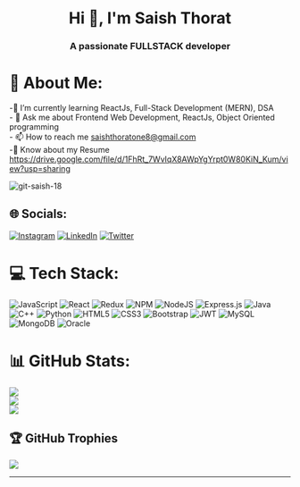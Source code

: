 <h1 align="center">Hi 👋, I'm Saish Thorat</h1>
<h3 align="center">A passionate FULLSTACK developer </h3>

# 💫 About Me:
-🌱 I’m currently learning ReactJs, Full-Stack Development (MERN), DSA<br>- 💬 Ask me about Frontend Web Development, ReactJs, Object Oriented programming<br>- 📫 How to reach me saishthoratone8@gmail.com<br>-📄 Know about my Resume https://drive.google.com/file/d/1FhRt_7WvIqX8AWpYgYrpt0W80KiN_Kum/view?usp=sharing<br>

<p align="left"> <img src="https://komarev.com/ghpvc/?username=git-saish-18&label=Profile%20views&color=0e75b6&style=flat" alt="git-saish-18" /> </p>

## 🌐 Socials:
[![Instagram](https://img.shields.io/badge/Instagram-%23E4405F.svg?logo=Instagram&logoColor=white)](https://instagram.com/saishthorat_18) [![LinkedIn](https://img.shields.io/badge/LinkedIn-%230077B5.svg?logo=linkedin&logoColor=white)](https://linkedin.com/in/saish-thorat) [![Twitter](https://img.shields.io/badge/Twitter-%231DA1F2.svg?logo=Twitter&logoColor=white)](https://twitter.com/saish_thorat_18) 

# 💻 Tech Stack:
![JavaScript](https://img.shields.io/badge/javascript-%23323330.svg?style=plastic&logo=javascript&logoColor=%23F7DF1E) ![React](https://img.shields.io/badge/react-%2320232a.svg?style=plastic&logo=react&logoColor=%2361DAFB) ![Redux](https://img.shields.io/badge/redux-%23593d88.svg?style=plastic&logo=redux&logoColor=white) ![NPM](https://img.shields.io/badge/NPM-%23000000.svg?style=plastic&logo=npm&logoColor=white) ![NodeJS](https://img.shields.io/badge/node.js-6DA55F?style=plastic&logo=node.js&logoColor=white) ![Express.js](https://img.shields.io/badge/express.js-%23404d59.svg?style=plastic&logo=express&logoColor=%2361DAFB) ![Java](https://img.shields.io/badge/java-%23ED8B00.svg?style=plastic&logo=java&logoColor=white) ![C++](https://img.shields.io/badge/c++-%2300599C.svg?style=plastic&logo=c%2B%2B&logoColor=white) ![Python](https://img.shields.io/badge/python-3670A0?style=plastic&logo=python&logoColor=ffdd54) ![HTML5](https://img.shields.io/badge/html5-%23E34F26.svg?style=plastic&logo=html5&logoColor=white) ![CSS3](https://img.shields.io/badge/css3-%231572B6.svg?style=plastic&logo=css3&logoColor=white) ![Bootstrap](https://img.shields.io/badge/bootstrap-%23563D7C.svg?style=plastic&logo=bootstrap&logoColor=white) ![JWT](https://img.shields.io/badge/JWT-black?style=plastic&logo=JSON%20web%20tokens) ![MySQL](https://img.shields.io/badge/mysql-%2300f.svg?style=plastic&logo=mysql&logoColor=white) ![MongoDB](https://img.shields.io/badge/MongoDB-%234ea94b.svg?style=plastic&logo=mongodb&logoColor=white) ![Oracle](https://img.shields.io/badge/Oracle-F80000?style=plastic&logo=oracle&logoColor=white)
# 📊 GitHub Stats:
![](https://github-readme-stats.vercel.app/api?username=git-saish-18&theme=radical&hide_border=false&include_all_commits=true&count_private=false)<br/>
![](https://github-readme-streak-stats.herokuapp.com/?user=git-saish-18&theme=radical&hide_border=false)<br/>
![](https://github-readme-stats.vercel.app/api/top-langs/?username=git-saish-18&theme=radical&hide_border=false&include_all_commits=true&count_private=false&layout=compact)

## 🏆 GitHub Trophies
![](https://github-profile-trophy.vercel.app/?username=git-saish-18&theme=radical&no-frame=false&no-bg=true&margin-w=4)

---
<!-- Proudly created with GPRM ( https://gprm.itsvg.in ) -->
